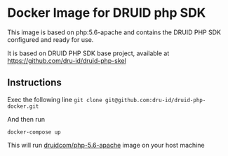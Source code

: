 # Docker Image for DRUID php SDK

This image is based on php:5.6-apache and contains the DRUID PHP SDK configured and ready for use.

It is based on DRUID PHP SDK base project, available at https://github.com/dru-id/druid-php-skel




## Instructions

Exec the following line
`git clone git@github.com:dru-id/druid-php-docker.git`

And then run

`docker-compose up` 

This will run [druidcom/php-5.6-apache](https://hub.docker.com/r/druidcom/php-5.6-apache/) image on your host machine

